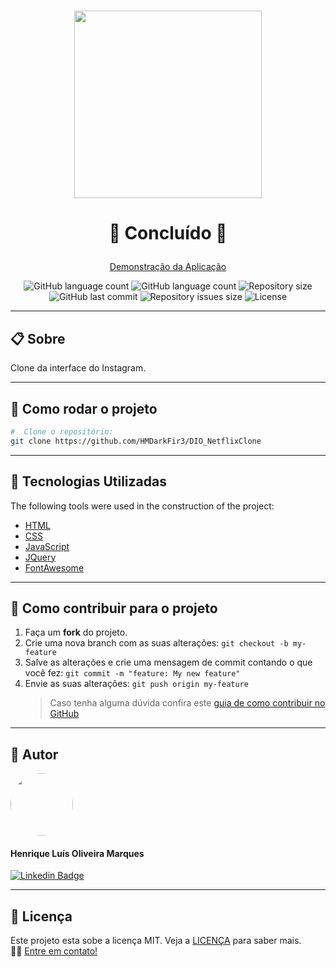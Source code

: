 <h1 align="center"> 
  <img src="https://user-images.githubusercontent.com/65872394/116317781-2ef3ff00-a78a-11eb-934a-ddec8a5e2c35.png" width="300" height="auto" />
</h1>

<h1 align="center">

  🚀 Concluído 🚀
</h1>

<p align="center" >
  <a href="#">Demonstração da Aplicação</a>
</p>

<p align="center" >
  <img alt="GitHub language count" src="https://img.shields.io/github/languages/top/hmdarkfir3/DIO_NetflixClone" />
  
  <img alt="GitHub language count" src="https://img.shields.io/github/languages/count/hmdarkfir3/DIO_NetflixClone" />

  <img alt="Repository size" src="https://img.shields.io/github/repo-size/hmdarkfir3/DIO_NetflixClone">
  
  <img alt="GitHub last commit" src="https://img.shields.io/github/last-commit/hmdarkfir3/DIO_NetflixClone">
  
  <img alt="Repository issues size" src="https://img.shields.io/github/issues/hmdarkfir3/DIO_NetflixClone">
  
  <img alt="License" src="https://img.shields.io/badge/license-MIT-blue.svg" />
</p>
  
---

## 📋 Sobre

Clone da interface do Instagram.

---

## 📂 Como rodar o projeto

```bash
#  Clone o repositório:
git clone https://github.com/HMDarkFir3/DIO_NetflixClone
```

---

## 🚀 Tecnologias Utilizadas

The following tools were used in the construction of the project:

- [HTML](https://developer.mozilla.org/pt-BR/docs/Web/Guide/HTML/HTML5)
- [CSS](https://developer.mozilla.org/pt-BR/docs/Web/CSS)
- [JavaScript](https://developer.mozilla.org/pt-BR/docs/Web/JavaScript)
- [JQuery](https://jquery.com)
- [FontAwesome](https://fontawesome.com)

---

## 💪 Como contribuir para o projeto

1. Faça um **fork** do projeto.
2. Crie uma nova branch com as suas alterações: `git checkout -b my-feature`
3. Salve as alterações e crie uma mensagem de commit contando o que você fez: `git commit -m "feature: My new feature"`
4. Envie as suas alterações: `git push origin my-feature`
   > Caso tenha alguma dúvida confira este [guia de como contribuir no GitHub](https://github.com/firstcontributions/first-contributions)

---

## 🧑 Autor

<img style="border-radius: 50%;" src="https://github.com/HMDarkFir3.png" width="100px;" alt=""/>
<h4>Henrique Luís Oliveira Marques</h4>

[![Linkedin Badge](https://img.shields.io/badge/-Henrique-blue?style=flat-square&logo=Linkedin&logoColor=white&link=https://www.linkedin.com/in/henrique-luís-oliveira-marques-3406361a7/)](https://www.linkedin.com/in/henrique-luís-oliveira-marques-3406361a7/)

---

## 📝 Licença

Este projeto esta sobe a licença MIT. Veja a [LICENÇA](./LICENSE) para saber mais.
<br>
👋🏽 [Entre em contato!](https://www.linkedin.com/in/henrique-luís-oliveira-marques-3406361a7/)
